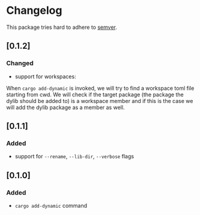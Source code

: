 # Changelog

This package tries hard to adhere to [semver](https://semver.org/).

## [0.1.2]
### Changed
- support for workspaces:

When `cargo add-dynamic` is invoked, we will try to find a workspace toml file
starting from cwd. We will check if the target package (the package the dylib
should be added to) is a workspace member and if this is the case we will add
the dylib package as a member as well.

## [0.1.1]
### Added
- support for `--rename`, `--lib-dir`, `--verbose` flags

## [0.1.0]
### Added
- `cargo add-dynamic` command
